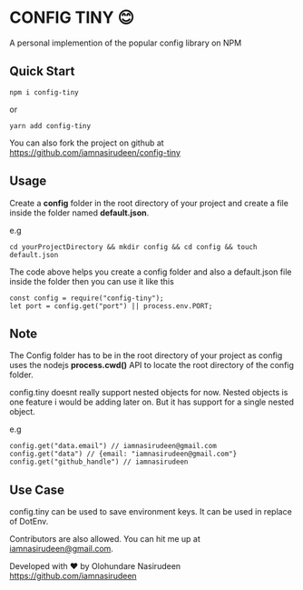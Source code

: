# CONFIG TINY :blush:

A personal implemention of the popular config library on NPM

## Quick Start

```
npm i config-tiny
```

or

```
yarn add config-tiny
```

You can also fork the project on github at https://github.com/iamnasirudeen/config-tiny

## Usage

Create a **config** folder in the root directory of your project and create a file inside the folder named **default.json**.

e.g

```
cd yourProjectDirectory && mkdir config && cd config && touch default.json
```

The code above helps you create a config folder and also a default.json file inside the folder then you can use it like this

```
const config = require("config-tiny");
let port = config.get("port") || process.env.PORT;
```

## Note

The Config folder has to be in the root directory of your project as config uses the nodejs **process.cwd()** API to locate the root directory of the config folder.

config.tiny doesnt really support nested objects for now. Nested objects is one feature i would be adding later on. But it has support for a single nested object.

e.g

```
config.get("data.email") // iamnasirudeen@gmail.com
config.get("data") // {email: "iamnasirudeen@gmail.com"}
config.get("github_handle") // iamnasirudeen
```

## Use Case

config.tiny can be used to save environment keys. It can be used in replace of DotEnv.

Contributors are also allowed. You can hit me up at iamnasirudeen@gmail.com.

Developed with :heart: by Olohundare Nasirudeen <https://github.com/iamnasirudeen>

